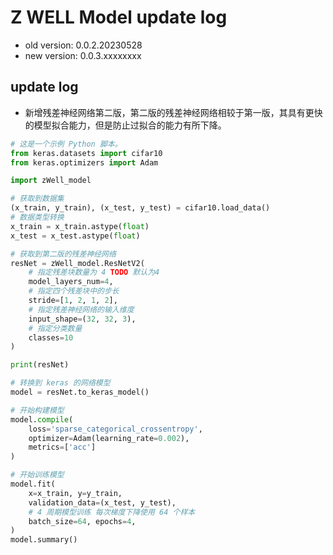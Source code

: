 # Z WELL Model update log

* old version: 0.0.2.20230528
* new version: 0.0.3.xxxxxxxx

## update log

* 新增残差神经网络第二版，第二版的残差神经网络相较于第一版，其具有更快的模型拟合能力，但是防止过拟合的能力有所下降。

```python
# 这是一个示例 Python 脚本。
from keras.datasets import cifar10
from keras.optimizers import Adam

import zWell_model

# 获取到数据集
(x_train, y_train), (x_test, y_test) = cifar10.load_data()
# 数据类型转换
x_train = x_train.astype(float)
x_test = x_test.astype(float)

# 获取到第二版的残差神经网络
resNet = zWell_model.ResNetV2(
    # 指定残差块数量为 4 TODO 默认为4
    model_layers_num=4,
    # 指定四个残差块中的步长
    stride=[1, 2, 1, 2],
    # 指定残差神经网络的输入维度
    input_shape=(32, 32, 3),
    # 指定分类数量
    classes=10
)

print(resNet)

# 转换到 keras 的网络模型
model = resNet.to_keras_model()

# 开始构建模型
model.compile(
    loss='sparse_categorical_crossentropy',
    optimizer=Adam(learning_rate=0.002),
    metrics=['acc']
)

# 开始训练模型
model.fit(
    x=x_train, y=y_train,
    validation_data=(x_test, y_test),
    # 4 周期模型训练 每次梯度下降使用 64 个样本
    batch_size=64, epochs=4,
)
model.summary()
```
